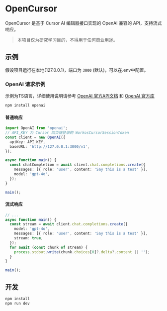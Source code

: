 # OpenCursor

OpenCursor 是基于 Cursor AI 编辑器接口实现的 OpenAI 兼容的 API，支持流式响应。
> 本项目仅为研究学习目的，不得用于任何商业用途。

## 示例

假设项目运行在本地(127.0.0.1)，端口为 `3000` (默认)，可以在.env中配置。

### OpenAI 请求示例

示例为TS语言，详细使用说明请参考 [OpenAI 官方API文档](https://platform.openai.com/docs/api-reference/introduction) 和 [OpenAI 官方库](https://platform.openai.com/docs/libraries)

```sh
npm install openai
```

#### 普通响应

```ts
import OpenAI from 'openai';
// API_KEY 为 Cursor 网页端登录的 WorkosCursorSessionToken
const client = new OpenAI({
  apiKey: API_KEY,
  baseURL: 'http://127.0.0.1:3000/v1',
});

async function main() {
  const chatCompletion = await client.chat.completions.create({
    messages: [{ role: 'user', content: 'Say this is a test' }],
    model: 'gpt-4o',
  });
}

main();
```

#### 流式响应

```ts
// ...
async function main() {
  const stream = await client.chat.completions.create({
    model: 'gpt-4o',
    messages: [{ role: 'user', content: 'Say this is a test' }],
    stream: true,
  });
  for await (const chunk of stream) {
    process.stdout.write(chunk.choices[0]?.delta?.content || '');
  }
}

main();
```

## 开发

```sh
npm install
npm run dev
```
